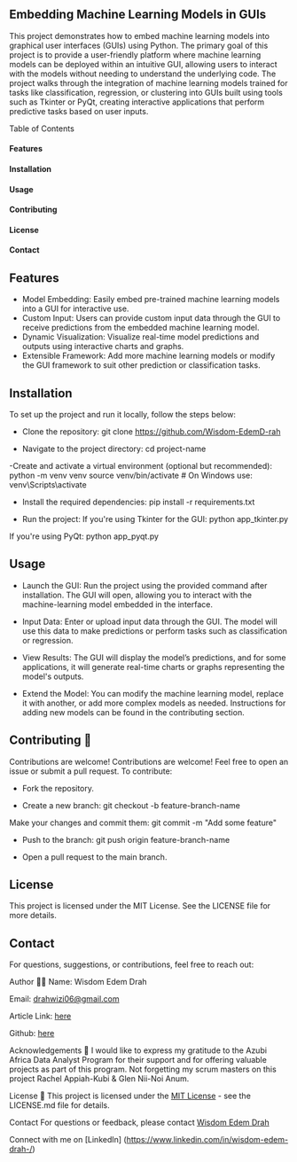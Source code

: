 ## Embedding Machine Learning Models in GUIs
This project demonstrates how to embed machine learning models into graphical user interfaces (GUIs) using Python. The primary goal of this project is to provide a user-friendly platform where machine learning models can be deployed within an intuitive GUI, allowing users to interact with the models without needing to understand the underlying code. The project walks through the integration of machine learning models trained for tasks like classification, regression, or clustering into GUIs built using tools such as Tkinter or PyQt, creating interactive applications that perform predictive tasks based on user inputs.

Table of Contents
#### Features
#### Installation
#### Usage
#### Contributing
#### License
#### Contact



## Features
- Model Embedding: Easily embed pre-trained machine learning models into a GUI for interactive use.
- Custom Input: Users can provide custom input data through the GUI to receive predictions from the embedded machine learning model.
- Dynamic Visualization: Visualize real-time model predictions and outputs using interactive charts and graphs.
- Extensible Framework: Add more machine learning models or modify the GUI framework to suit other prediction or classification tasks.
  
## Installation
To set up the project and run it locally, follow the steps below:

- Clone the repository:
git clone https://github.com/Wisdom-EdemD-rah

- Navigate to the project directory:
cd project-name

-Create and activate a virtual environment (optional but recommended):
python -m venv venv
source venv/bin/activate  # On Windows use: venv\Scripts\activate

- Install the required dependencies:
pip install -r requirements.txt

- Run the project: If you're using Tkinter for the GUI:
python app_tkinter.py

If you're using PyQt:
python app_pyqt.py

## Usage
* Launch the GUI: Run the project using the provided command after installation. The GUI will open, allowing you to interact with the machine-learning model embedded in the interface.

* Input Data: Enter or upload input data through the GUI. The model will use this data to make predictions or perform tasks such as classification or regression.

* View Results: The GUI will display the model’s predictions, and for some applications, it will generate real-time charts or graphs representing the model's outputs.

* Extend the Model: You can modify the machine learning model, replace it with another, or add more complex models as needed. Instructions for adding new models can be found in the contributing section.

## Contributing 🤝
Contributions are welcome! Contributions are welcome! Feel free to open an issue or submit a pull request. To contribute: 

- Fork the repository.
  
- Create a new branch:
git checkout -b feature-branch-name

Make your changes and commit them:
git commit -m "Add some feature"

- Push to the branch:
git push origin feature-branch-name

- Open a pull request to the main branch.
  
## License
This project is licensed under the MIT License. See the LICENSE file for more details.

## Contact
For questions, suggestions, or contributions, feel free to reach out:



Author 👨‍💼
Name: Wisdom Edem Drah 

Email: drahwizi06@gmail.com

Article Link: [here](https://medium.com/@drahwizi06/embedding-machine-learning-models-using-gui-b14e83934665)

Github: [here](https://github.com/Wisdom-EdemD-rah)

Acknowledgements 🙏
I would like to express my gratitude to the Azubi Africa Data Analyst Program for their support and for offering valuable projects as part of this program. Not forgetting my scrum masters on this project Rachel Appiah-Kubi & Glen Nii-Noi Anum.

License 📜
This project is licensed under the [MIT License]() - see the LICENSE.md file for details.

Contact
For questions or feedback, please contact [Wisdom Edem Drah](https://github.com/Wisdom-EdemD-rah)

Connect with me on [LinkedIn] (https://www.linkedin.com/in/wisdom-edem-drah-/)






